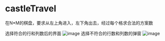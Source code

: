 # castleTravel
在N*M的棋盘，要求从左上角进入，左下角出去，经过每个格求合法的方案数

选择符合的行和列数后的界面
![image](https://user-images.githubusercontent.com/83437828/156892149-075589aa-b1c2-424a-94a6-e403ffe0596a.png)
选择不符合的行数和列数的弹窗
![image](https://user-images.githubusercontent.com/83437828/156802746-1168fb77-238f-4b04-9dae-fb91b41146ee.png)


